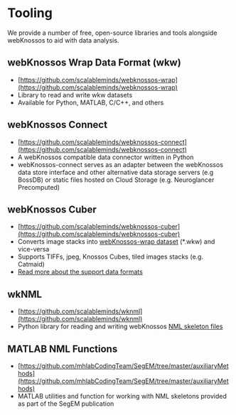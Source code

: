 # Tooling

We provide a number of free, open-source libraries and tools alongside webKnossos to aid with data analysis. 


## webKnossos Wrap Data Format (wkw)
- [https://github.com/scalableminds/webknossos-wrap](https://github.com/scalableminds/webknossos-wrap)
- Library to read and write wkw datasets
- Available for Python, MATLAB, C/C++, and others 

## webKnossos Connect
- [https://github.com/scalableminds/webknossos-connect](https://github.com/scalableminds/webknossos-connect)
- A webKnossos compatible data connector written in Python
- webKnossos-connect serves as an adapter between the webKnossos data store interface and other alternative data storage servers (e.g BossDB) or static files hosted on Cloud Storage (e.g. Neuroglancer Precomputed)

## webKnossos Cuber
- [https://github.com/scalableminds/webknossos-cuber](https://github.com/scalableminds/webknossos-cuber)
- Converts image stacks into [webKnossos-wrap dataset]() (*.wkw) and vice-versa
- Supports TIFFs, jpeg, Knossos Cubes, tiled images stacks (e.g. Catmaid)
- [Read more about the support data formats](./data_formats.md)


## wkNML
- [https://github.com/scalableminds/wknml](https://github.com/scalableminds/wknml)
- Python library for reading and writing webKnossos [NML skeleton files](./data_formats.md#nml)

## MATLAB NML Functions
- [https://github.com/mhlabCodingTeam/SegEM/tree/master/auxiliaryMethods](https://github.com/mhlabCodingTeam/SegEM/tree/master/auxiliaryMethods)
- MATLAB utilities and function for working with NML skeletons provided as part of the SegEM publication
